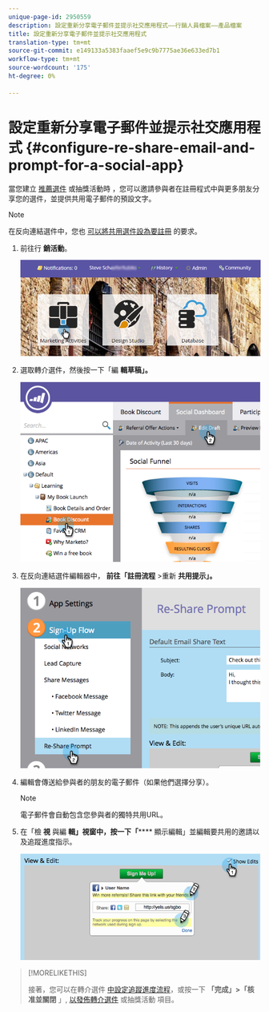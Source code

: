 ```yaml
---
unique-page-id: 2950559
description: 設定重新分享電子郵件並提示社交應用程式——行銷人員檔案——產品檔案
title: 設定重新分享電子郵件並提示社交應用程式
translation-type: tm+mt
source-git-commit: e149133a5383faaef5e9c9b7775ae36e633ed7b1
workflow-type: tm+mt
source-wordcount: '175'
ht-degree: 0%

---
```



# 設定重新分享電子郵件並提示社交應用程式 {#configure-re-share-email-and-prompt-for-a-social-app}

當您建立 [推薦選件](../../../../product-docs/demand-generation/social/referral-offers/create-a-referral-offer.md) 或抽獎活動時 [](../../../../product-docs/demand-generation/social/sweepstakes/create-sweepstakes.md)，您可以邀請參與者在註冊程式中與更多朋友分享您的選件，並提供共用電子郵件的預設文字。

>[!NOTE]
>
>在反向連結選件中，您也 [可以將共用選件設為要註冊](../../../../product-docs/demand-generation/social/social-functions/set-social-share-requirement.md) 的要求。

1. 前往行 **銷活動**。

   ![](assets/login-marketing-activities-3.png)

1. 選取轉介選件，然後按一下「編 **輯草稿」。**

   ![](assets/image2014-9-22-11-3a6-3a56.png)

1. 在反向連結選件編輯器中， **前往「註冊流程** >重新 **共用提示」。**

   ![](assets/image2014-9-22-11-3a7-3a9.png)

1. 編輯會傳送給參與者的朋友的電子郵件（如果他們選擇分享）。

   >[!NOTE]
   >
   >電子郵件會自動包含您參與者的獨特共用URL。

1. 在「檢 **視** 與編 **輯」視窗中，按一下「****** 顯示編輯」並編輯要共用的邀請以及追蹤進度指示。

   ![](assets/image2014-9-22-11-3a7-3a49.png)

>[!MORELIKETHIS]
>
>接著，您可以在轉介選件 [中設定追蹤進度流程](configure-track-progress-flow-for-a-referral-offer.md)，或按一下 **「完成」>「核准並關閉** 」, [以發佈轉介選件](../../../../product-docs/demand-generation/social/referral-offers/publish-a-referral-offer.md) 或抽獎活動 [](../../../../product-docs/demand-generation/social/sweepstakes/create-sweepstakes.md)項目。

